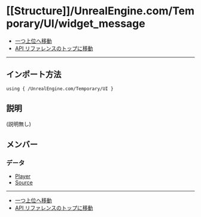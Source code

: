 # [[Structure]]/UnrealEngine.com/Temporary/UI/widget_message

- [一つ上位へ移動](../main.md)
- [API リファレンスのトップに移動](../../../../main.md)

---

## インポート方法

```verse
using { /UnrealEngine.com/Temporary/UI }
```

## 説明

(説明無し)

## メンバー

### データ

- [Player](./D_Player/main.md)
- [Source](./D_Source/main.md)

---

- [一つ上位へ移動](../main.md)
- [API リファレンスのトップに移動](../../../../main.md)
